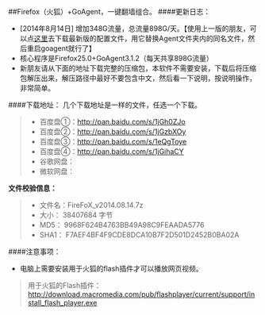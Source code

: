 ##Firefox（火狐）+GoAgent，一键翻墙组合。
####更新日志：
* [2014年8月14日] 增加348G流量，总流量898G/天。【使用上一版的朋友，可以点[这里](http://pan.baidu.com/s/1dDowPjV)去下载最新版的配置文件，用它替换Agent文件夹内的同名文件，然后重启goagent就行了】
* 核心程序是Firefox25.0+GoAgent3.1.2（每天共享898G流量）
* 新朋友请从下面的地址下载完整的压缩包，本软件不需要安装，下载后将压缩包解压出来，解压路径中最好不要包含中文，然后看一下说明，按说明操作，非常简单。

####下载地址：
几个下载地址是一样的文件，任选一个下载。
> * 百度盘①：http://pan.baidu.com/s/1jGh0ZJo
> * 百度盘②：http://pan.baidu.com/s/1jGzbXOy
> * 百度盘③：http://pan.baidu.com/s/1eQgToye
> * 百度盘④：http://pan.baidu.com/s/1jGihaCY
> * 谷歌网盘：
> * 微软网盘：

**文件校验信息：**

> * 文件名：FireFoX_v2014.08.14.7z
> * 大小：  38407684 字节
> * MD5：  9968F624B4763BB49A98C9FEAADA5776
> * SHA1： F7AEF4BF4F9CDE8DCA10B7F2D501D2452B0BA02A

####注意事项：
* 电脑上需要安装用于火狐的flash插件才可以播放网页视频。
> 用于火狐的Flash插件：http://download.macromedia.com/pub/flashplayer/current/support/install_flash_player.exe